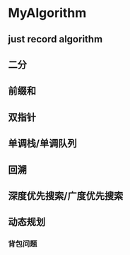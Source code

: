 # MyAlgorithm
just record algorithm
---
## 二分

## 前缀和

## 双指针

## 单调栈/单调队列

## 回溯

## 深度优先搜索/广度优先搜索

## 动态规划
### 背包问题


